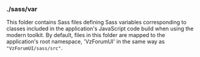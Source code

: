 ### ./sass/var

This folder contains Sass files defining Sass variables corresponding to classes
included in the application's JavaScript code build when using the modern toolkit.
By default, files in this folder are mapped to the application's root namespace,
'VzForumUI' in the same way as `"VzForumUI/sass/src"`.